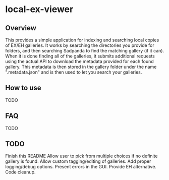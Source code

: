 local-ex-viewer
=====================

Overview
---------------------
This provides a simple application for indexing and searching local copies of EX/EH galleries.
It works by searching the directories you provide for folders,
and then searching Sadpanda to find the matching gallery (if it can).
When it is done finding all of the galleries, it submits additional requests
using the actual API to download the metadata provided for each found gallery.
This metadata is then stored in the gallery folder under the name ".metadata.json"
and is then used to let you search your galleries.


How to use
---------------------
TODO

FAQ
---------------------
TODO


TODO
---------------------
Finish this README
Allow user to pick from multiple choices if no definite gallery is found.
Allow custom tagging/editing of galleries.
Add proper logging/debug options.
Present errors in the GUI.
Provide EH alternative.
Code cleanup.

